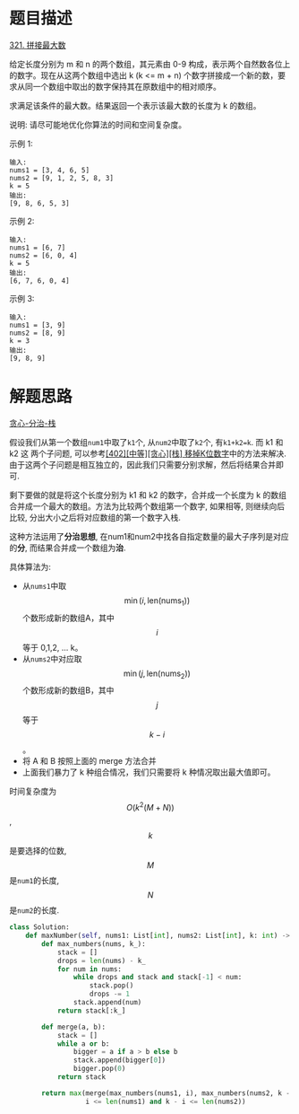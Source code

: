 # 题目描述

[321. 拼接最大数](https://leetcode-cn.com/problems/create-maximum-number/)

给定长度分别为 m 和 n 的两个数组，其元素由 0-9 构成，表示两个自然数各位上的数字。现在从这两个数组中选出 k (k <= m + n) 个数字拼接成一个新的数，要求从同一个数组中取出的数字保持其在原数组中的相对顺序。

求满足该条件的最大数。结果返回一个表示该最大数的长度为 k 的数组。

说明: 请尽可能地优化你算法的时间和空间复杂度。

示例 1:
```
输入:
nums1 = [3, 4, 6, 5]
nums2 = [9, 1, 2, 5, 8, 3]
k = 5
输出:
[9, 8, 6, 5, 3]
```

示例 2:
```
输入:
nums1 = [6, 7]
nums2 = [6, 0, 4]
k = 5
输出:
[6, 7, 6, 0, 4]
```

示例 3:
```
输入:
nums1 = [3, 9]
nums2 = [8, 9]
k = 3
输出:
[9, 8, 9]
```

# 解题思路

[贪心-分治-栈](https://leetcode-cn.com/problems/smallest-subsequence-of-distinct-characters/solution/yi-zhao-chi-bian-li-kou-si-dao-ti-ma-ma-zai-ye-b-6/)

假设我们从第一个数组`num1`中取了`k1`个, 从`num2`中取了`k2`个, 有`k1+k2=k`. 而 k1 和 k2 这 两个子问题, 可以参考[[402][中等][贪心][栈] 移掉K位数字](/Algorithm/字符串/402-移掉K位数字.md)中的方法来解决. 由于这两个子问题是相互独立的，因此我们只需要分别求解，然后将结果合并即可.

剩下要做的就是将这个长度分别为 k1 和 k2 的数字，合并成一个长度为 k 的数组合并成一个最大的数组。方法为比较两个数组第一个数字, 如果相等, 则继续向后比较, 分出大小之后将对应数组的第一个数字入栈.

这种方法运用了**分治思想**, 在num1和num2中找各自指定数量的最大子序列是对应的**分**, 而结果合并成一个数组为**治**.

具体算法为:

- 从`nums1`中取$$\min(i, \text{len}(\text{nums}_1))$$个数形成新的数组A，其中$$i$$等于 0,1,2, ... k。
- 从`nums2`中对应取$$\min(j, \text{len}(\text{nums}_2))$$个数形成新的数组B，其中$$j$$等于$$k - i$$。
- 将 A 和 B 按照上面的 merge 方法合并
- 上面我们暴力了 k 种组合情况，我们只需要将 k 种情况取出最大值即可。

时间复杂度为$$O(k^2(M+N))$$, $$k$$是要选择的位数, $$M$$是`num1`的长度, $$N$$是`num2`的长度.

```python
class Solution:
    def maxNumber(self, nums1: List[int], nums2: List[int], k: int) -> List[int]:
        def max_numbers(nums, k_):
            stack = []
            drops = len(nums) - k_
            for num in nums:
                while drops and stack and stack[-1] < num:
                    stack.pop()
                    drops -= 1
                stack.append(num)
            return stack[:k_]

        def merge(a, b):
            stack = []
            while a or b:
                bigger = a if a > b else b
                stack.append(bigger[0])
                bigger.pop(0)
            return stack

        return max(merge(max_numbers(nums1, i), max_numbers(nums2, k - i)) for i in range(k + 1) if
                   i <= len(nums1) and k - i <= len(nums2))
```
